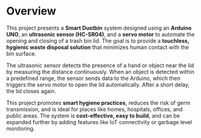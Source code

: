 # Overview

This project presents a **Smart Dustbin** system designed using an **Arduino UNO**, an **ultrasonic sensor (HC-SR04)**, and a **servo motor** to automate the opening and closing of a trash bin lid. The goal is to provide a **touchless, hygienic waste disposal solution** that minimizes human contact with the bin surface.

The ultrasonic sensor detects the presence of a hand or object near the lid by measuring the distance continuously. When an object is detected within a predefined range, the sensor sends data to the Arduino, which then triggers the servo motor to open the lid automatically. After a short delay, the lid closes again.

This project promotes **smart hygiene practices**, reduces the risk of germ transmission, and is ideal for places like homes, hospitals, offices, and public areas. The system is **cost-effective, easy to build**, and can be expanded further by adding features like IoT connectivity or garbage level monitoring.


